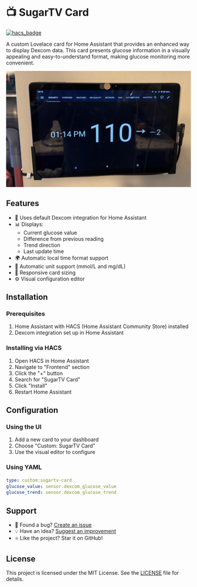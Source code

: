 # 📺 SugarTV Card

[![hacs_badge](https://img.shields.io/badge/HACS-Default-orange.svg?style=for-the-badge)](https://github.com/hacs/integration)

A custom Lovelace card for Home Assistant that provides an enhanced way to display Dexcom data. This card presents glucose information in a visually appealing and easy-to-understand format, making glucose monitoring more convenient.

![Home Assistant with SugarTV Card on the dashboard at my home](img.jpeg)

## Features

- 🔌 Uses default Dexcom integration for Home Assistant
- 📊 Displays:
  - Current glucose value
  - Difference from previous reading
  - Trend direction
  - Last update time
- 🌍 Automatic local time format support
- 📏 Automatic unit support (mmol/L and mg/dL)
- 📱 Responsive card sizing
- ⚙️ Visual configuration editor

## Installation

### Prerequisites

1. Home Assistant with HACS (Home Assistant Community Store) installed
2. Dexcom integration set up in Home Assistant

### Installing via HACS

1. Open HACS in Home Assistant
2. Navigate to "Frontend" section
3. Click the "+" button
4. Search for "SugarTV Card"
5. Click "Install"
6. Restart Home Assistant


## Configuration

### Using the UI

1. Add a new card to your dashboard
2. Choose "Custom: SugarTV Card"
3. Use the visual editor to configure

### Using YAML

```yaml
type: custom:sugartv-card
glucose_value: sensor.dexcom_glucose_value
glucose_trend: sensor.dexcom_glucose_trend
```

## Support

- 🐛 Found a bug? [Create an issue](https://github.com/wiltodelta/homeassistant-sugartv-card/issues)
- 💡 Have an idea? [Suggest an improvement](https://github.com/wiltodelta/homeassistant-sugartv-card/issues)
- ⭐ Like the project? Star it on GitHub!

## License

This project is licensed under the MIT License. See the [LICENSE](LICENSE) file for details.
